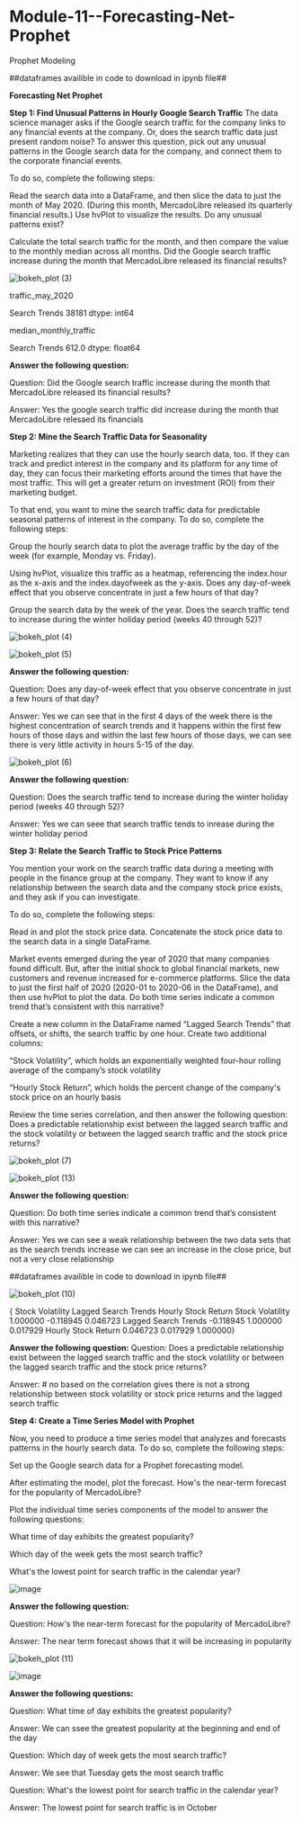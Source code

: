 # Module-11--Forecasting-Net-Prophet
Prophet Modeling

##dataframes availible in code to download in ipynb file##

**Forecasting Net Prophet**

**Step 1: Find Unusual Patterns in Hourly Google Search Traffic**
The data science manager asks if the Google search traffic for the company links to any financial events at the company. Or, does the search traffic data just present random noise? To answer this question, pick out any unusual patterns in the Google search data for the company, and connect them to the corporate financial events.

To do so, complete the following steps:

Read the search data into a DataFrame, and then slice the data to just the month of May 2020. (During this month, MercadoLibre released its quarterly financial results.) Use hvPlot to visualize the results. Do any unusual patterns exist?

Calculate the total search traffic for the month, and then compare the value to the monthly median across all months. Did the Google search traffic increase during the month that MercadoLibre released its financial results?

![bokeh_plot (3)](https://user-images.githubusercontent.com/117589787/218914629-17f3358f-2759-4270-8504-3b37bfd56c1c.png)


traffic_may_2020  

Search Trends    38181
dtype: int64

median_monthly_traffic

Search Trends    612.0
dtype: float64

**Answer the following question:**

Question: Did the Google search traffic increase during the month that MercadoLibre released its financial results?

Answer: Yes the google search traffic did increase during the month that MercadoLibre relesaed its financials

**Step 2: Mine the Search Traffic Data for Seasonality**

Marketing realizes that they can use the hourly search data, too. If they can track and predict interest in the company and its platform for any time of day, they can focus their marketing efforts around the times that have the most traffic. This will get a greater return on investment (ROI) from their marketing budget.

To that end, you want to mine the search traffic data for predictable seasonal patterns of interest in the company. To do so, complete the following steps:

Group the hourly search data to plot the average traffic by the day of the week (for example, Monday vs. Friday).

Using hvPlot, visualize this traffic as a heatmap, referencing the index.hour as the x-axis and the index.dayofweek as the y-axis. Does any day-of-week effect that you observe concentrate in just a few hours of that day?

Group the search data by the week of the year. Does the search traffic tend to increase during the winter holiday period (weeks 40 through 52)?

![bokeh_plot (4)](https://user-images.githubusercontent.com/117589787/218915016-0bb690f3-596e-427f-8074-7d37b8e6ef92.png)

![bokeh_plot (5)](https://user-images.githubusercontent.com/117589787/218915089-3313fdde-a433-4050-90ef-b15bc30b1fc0.png)

**Answer the following question:**

Question: Does any day-of-week effect that you observe concentrate in just a few hours of that day?

Answer: Yes we can see that in the first 4 days of the week there is the highest concentration of search trends and it happens within the first few hours of those days and within the last few hours of those days, we can see there is very little activity in hours 5-15 of the day.

![bokeh_plot (6)](https://user-images.githubusercontent.com/117589787/218915211-0955a0c3-8538-4a88-9bf1-d95141c3754c.png)

**Answer the following question:**

Question: Does the search traffic tend to increase during the winter holiday period (weeks 40 through 52)?

Answer: Yes we can seee that search traffic tends to inrease during the winter holiday period

**Step 3: Relate the Search Traffic to Stock Price Patterns**

You mention your work on the search traffic data during a meeting with people in the finance group at the company. They want to know if any relationship between the search data and the company stock price exists, and they ask if you can investigate.

To do so, complete the following steps:

Read in and plot the stock price data. Concatenate the stock price data to the search data in a single DataFrame.

Market events emerged during the year of 2020 that many companies found difficult. But, after the initial shock to global financial markets, new customers and revenue increased for e-commerce platforms. Slice the data to just the first half of 2020 (2020-01 to 2020-06 in the DataFrame), and then use hvPlot to plot the data. Do both time series indicate a common trend that’s consistent with this narrative?

Create a new column in the DataFrame named “Lagged Search Trends” that offsets, or shifts, the search traffic by one hour. Create two additional columns:

“Stock Volatility”, which holds an exponentially weighted four-hour rolling average of the company’s stock volatility

“Hourly Stock Return”, which holds the percent change of the company's stock price on an hourly basis

Review the time series correlation, and then answer the following question: Does a predictable relationship exist between the lagged search traffic and the stock volatility or between the lagged search traffic and the stock price returns?

![bokeh_plot (7)](https://user-images.githubusercontent.com/117589787/218915503-589e6f0a-5d63-42fa-9530-81770d6e6477.png)

![bokeh_plot (13)](https://user-images.githubusercontent.com/117589787/218915586-2b84c6e9-656f-4ffe-8eee-bd47bb2dbb04.png)

**Answer the following question:**

Question: Do both time series indicate a common trend that’s consistent with this narrative?

Answer: Yes we can see a weak relationship between the two data sets that as the search trends increase we can see an increase in the close price, but not a very close relationship

##dataframes availible in code to download in ipynb file##

![bokeh_plot (10)](https://user-images.githubusercontent.com/117589787/218916006-ea737514-0f9f-4864-b391-05dc2fea84e0.png)

{	Stock Volatility	Lagged Search Trends	Hourly Stock Return
Stock Volatility	1.000000	-0.118945	0.046723
Lagged Search Trends	-0.118945	1.000000	0.017929
Hourly Stock Return	0.046723	0.017929	1.000000}

**Answer the following question:**
Question: Does a predictable relationship exist between the lagged search traffic and the stock volatility or between the lagged search traffic and the stock price returns?

Answer: # no based on the correlation gives there is not a strong relationship between stock volatility or stock price returns and the lagged search traffic

**Step 4: Create a Time Series Model with Prophet**

Now, you need to produce a time series model that analyzes and forecasts patterns in the hourly search data. To do so, complete the following steps:

Set up the Google search data for a Prophet forecasting model.

After estimating the model, plot the forecast. How's the near-term forecast for the popularity of MercadoLibre?

Plot the individual time series components of the model to answer the following questions:

What time of day exhibits the greatest popularity?

Which day of the week gets the most search traffic?

What's the lowest point for search traffic in the calendar year?

![image](https://user-images.githubusercontent.com/117589787/218917436-55af826e-8917-49f1-b2b0-47c61190b7e4.png)

**Answer the following question:**

Question: How's the near-term forecast for the popularity of MercadoLibre?

Answer: The near term forecast shows that it will be increasing in popularity

![bokeh_plot (11)](https://user-images.githubusercontent.com/117589787/218917523-a61a745d-7de6-44cd-b65d-b6543bbc9867.png)

![image](https://user-images.githubusercontent.com/117589787/218917823-41ff81b7-f50a-41bb-b2ba-2adcfcd95168.png)

**Answer the following questions:**

Question: What time of day exhibits the greatest popularity?

Answer: We can ssee the greatest popularity at the beginning and end of the day

Question: Which day of week gets the most search traffic?

Answer: We see that Tuesday gets the most search traffic

Question: What's the lowest point for search traffic in the calendar year?

Answer: The lowest point for search traffic is in October





